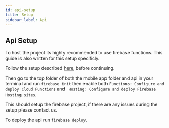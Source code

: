 ```yaml
---
id: api-setup
title: Setup
sidebar_label: Api
---
```


## Api Setup

To host the project its highly recommended to use firebase functions. This guide is also written for this setup specificly. 

Follow the setup described [here](https://firebase.google.com/docs/cli), before continuing.

Then go to the top folder of both the mobile app folder and api in your terminal and run `firebase init` then enable both `Functions: Configure and deploy Cloud Functions` and ` Hosting: Configure and deploy Firebase Hosting sites`. 

This should setup the firebase project, if there are any issues during the setup please contact us.

To deploy the api run `firebase deploy`.
 
